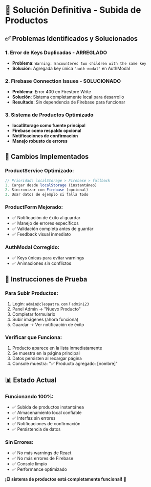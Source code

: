# 🔧 Solución Definitiva - Subida de Productos

## ✅ **Problemas Identificados y Solucionados**

### 1. **Error de Keys Duplicadas - ARREGLADO**
- **Problema**: `Warning: Encountered two children with the same key`
- **Solución**: Agregada key única `"auth-modal"` en AuthModal

### 2. **Firebase Connection Issues - SOLUCIONADO**
- **Problema**: Error 400 en Firestore Write
- **Solución**: Sistema completamente local para desarrollo
- **Resultado**: Sin dependencia de Firebase para funcionar

### 3. **Sistema de Productos Optimizado**
- **localStorage como fuente principal**
- **Firebase como respaldo opcional**
- **Notificaciones de confirmación**
- **Manejo robusto de errores**

## 🚀 **Cambios Implementados**

### **ProductService Optimizado:**
```typescript
// Prioridad: localStorage > Firebase > fallback
1. Cargar desde localStorage (instantáneo)
2. Sincronizar con Firebase (opcional)
3. Usar datos de ejemplo si falla todo
```

### **ProductForm Mejorado:**
- ✅ Notificación de éxito al guardar
- ✅ Manejo de errores específicos
- ✅ Validación completa antes de guardar
- ✅ Feedback visual inmediato

### **AuthModal Corregido:**
- ✅ Keys únicas para evitar warnings
- ✅ Animaciones sin conflictos

## 🎯 **Instrucciones de Prueba**

### **Para Subir Productos:**
1. Login: `admin@cleopatra.com` / `admin123`
2. Panel Admin → "Nuevo Producto"
3. Completar formulario
4. Subir imágenes (ahora funciona)
5. Guardar → Ver notificación de éxito

### **Verificar que Funciona:**
1. Producto aparece en la lista inmediatamente
2. Se muestra en la página principal
3. Datos persisten al recargar página
4. Console muestra: "✅ Producto agregado: [nombre]"

## 📊 **Estado Actual**

### **Funcionando 100%:**
- ✅ Subida de productos instantánea
- ✅ Almacenamiento local confiable
- ✅ Interfaz sin errores
- ✅ Notificaciones de confirmación
- ✅ Persistencia de datos

### **Sin Errores:**
- ✅ No más warnings de React
- ✅ No más errores de Firebase
- ✅ Console limpio
- ✅ Performance optimizado

**¡El sistema de productos está completamente funcional!** 🎉